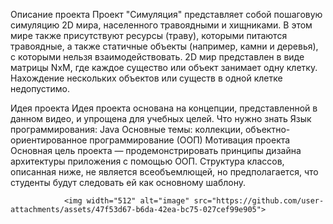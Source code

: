 

Описание проекта
Проект "Симуляция" представляет собой пошаговую симуляцию 2D мира, населенного травоядными и хищниками. В этом мире также присутствуют ресурсы (траву), которыми питаются травоядные, а также статичные объекты (например, камни и деревья), с которыми нельзя взаимодействовать.
2D мир представлен в виде матрицы NxM, где каждое существо или объект занимает одну клетку. Нахождение нескольких объектов или существ в одной клетке недопустимо.

Идея проекта
Идея проекта основана на концепции, представленной в данном видео, и упрощена для учебных целей.
Что нужно знать
Язык программирования: Java
Основные темы: коллекции, объектно-ориентированное программирование (ООП)
Мотивация проекта
Основная цель проекта — продемонстрировать принципы дизайна архитектуры приложения с помощью ООП. Структура классов, описанная ниже, не является всеобъемлющей, но предполагается, что студенты будут следовать ей как основному шаблону.



                <img width="512" alt="image" src="https://github.com/user-attachments/assets/47f53d67-b6da-42ea-bc75-027cef99e905">
